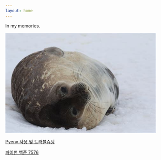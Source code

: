 ```yaml
---
layout: home
---
```

In my memories.

![seal](attachments/2022-02-24-21-50-32.png)

[Pyenv 사용 및 트러블슈팅](_posts/Computer/2022-02-24-Pyenv.md)

[파이썬 백준 7576](_posts/Algorithm/2022-02-25-py7576.md)
